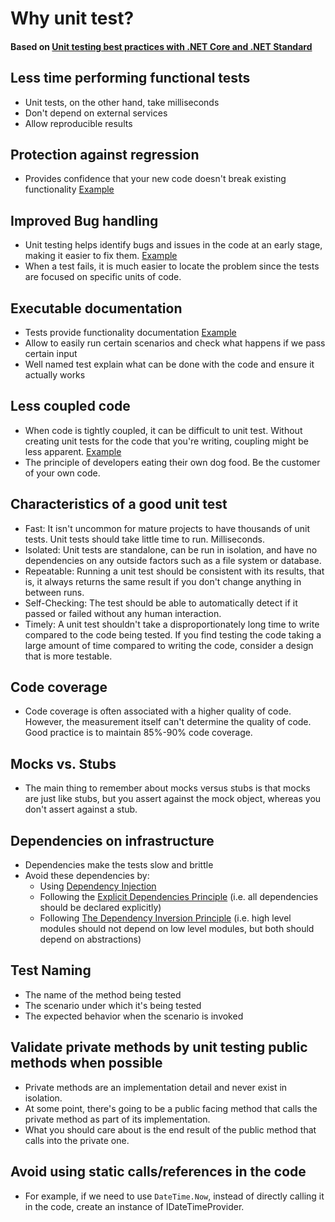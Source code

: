 # Why unit test?

#### Based on [Unit testing best practices with .NET Core and .NET Standard](https://learn.microsoft.com/en-us/dotnet/core/testing/unit-testing-best-practices)

## Less time performing functional tests

- Unit tests, on the other hand, take milliseconds
- Don't depend on external services
- Allow reproducible results

## Protection against regression

- Provides confidence that your new code doesn't break existing functionality [Example](examples\regression_example.md)

## Improved Bug handling
- Unit testing helps identify bugs and issues in the code at an early stage, making it easier to fix them. [Example](examples\bug_identification.md)
- When a test fails, it is much easier to locate the problem since the tests are focused on specific units of code.

## Executable documentation

- Tests provide functionality documentation [Example](examples\documentation_example.md)
- Allow to easily run certain scenarios and check what happens if we pass certain input
- Well named test explain what can be done with the code and ensure it actually works

## Less coupled code

- When code is tightly coupled, it can be difficult to unit test. Without creating unit tests for the code that you're
  writing, coupling might be less apparent. [Example](examples\tightly_coupled.md)
- The principle of developers eating their own dog food. Be the customer of your own code.

## Characteristics of a good unit test

- Fast: It isn't uncommon for mature projects to have thousands of unit tests. Unit tests should take little time to
  run. Milliseconds.
- Isolated: Unit tests are standalone, can be run in isolation, and have no dependencies on any outside factors such as
  a file system or database.
- Repeatable: Running a unit test should be consistent with its results, that is, it always returns the same result if
  you don't change anything in between runs.
- Self-Checking: The test should be able to automatically detect if it passed or failed without any human interaction.
- Timely: A unit test shouldn't take a disproportionately long time to write compared to the code being tested. If you
  find testing the code taking a large amount of time compared to writing the code, consider a design that is more
  testable.

## Code coverage

- Code coverage is often associated with a higher quality of code. However, the measurement itself can't determine the
  quality of code. Good practice is to maintain 85%-90% code coverage.

## Mocks vs. Stubs
- The main thing to remember about mocks versus stubs is that mocks are just like stubs, but you assert against the mock object, whereas you don't assert against a stub.

## Dependencies on infrastructure
- Dependencies make the tests slow and brittle
- Avoid these dependencies by:
  - Using [Dependency Injection](https://learn.microsoft.com/en-us/dotnet/core/extensions/dependency-injection)
  - Following the [Explicit Dependencies Principle](https://deviq.com/principles/explicit-dependencies-principle) (i.e. all dependencies should be declared explicitly)
  - Following [The Dependency Inversion Principle](https://deviq.com/principles/dependency-inversion-principle) (i.e. high level modules should not depend on low level modules, but both should depend on abstractions)

## Test Naming
- The name of the method being tested
- The scenario under which it's being tested
- The expected behavior when the scenario is invoked

## Validate private methods by unit testing public methods when possible
- Private methods are an implementation detail and never exist in isolation.
- At some point, there's going to be a public facing method that calls the private method as part of its implementation.
- What you should care about is the end result of the public method that calls into the private one.

## Avoid using static calls/references in the code
- For example, if we need to use `DateTime.Now`, instead of directly calling it in the code, create an instance of IDateTimeProvider.